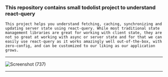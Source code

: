 ### This repository contains small todolist project to understand react-query

```
This project helps you understand fetching, caching, synchronizing and updating server state using react-query. While most traditional state management libraries are great for working with client state, they are not so great at working with async or server state and for that we can easily use react-query as it works amazingly well out-of-the-box, with zero-config, and can be customized to our liking as our application grows.
```

***
![Screenshot (737)](https://user-images.githubusercontent.com/70688937/208753653-6ecc4722-a328-4dc9-befc-add631281270.png)
***

